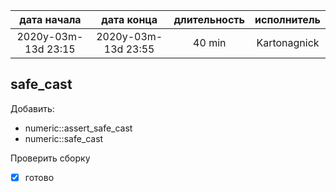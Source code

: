 
|     дата начала     |     дата конца      | длительность | исполнитель  |
|:-------------------:|:-------------------:|:------------:|:------------:|
| 2020y-03m-13d 23:15 | 2020y-03m-13d 23:55 | 40 min       | Kartonagnick |

safe_cast
----

Добавить:  
 - numeric::assert_safe_cast  
 - numeric::safe_cast  

Проверить сборку
 - [x] готово

